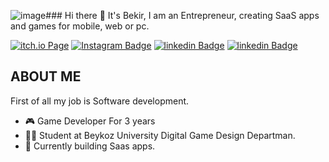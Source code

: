 ![image](https://github.com/user-attachments/assets/bc607d5e-da77-4fd8-90ea-67cd27e9c9b4)### Hi there 👋 It's Bekir, I am an Entrepreneur, creating SaaS apps and games for mobile, web or pc.

[![itch.io Page](https://img.shields.io/badge/Itch.io-bekranker-red)](https://bekranker.itch.io/)
[![Instagram Badge](https://img.shields.io/badge/Instagram-bekirrekiz-orange)](https://www.instagram.com/bekirrekiz/?hl=en)
[![linkedin Badge](https://img.shields.io/badge/L%C4%B1nkedin-Bekir%20ekiz-blue)](https://www.linkedin.com/in/bekir-ekiz-03118b229/)
[![linkedin Badge](https://img.shields.io/badge/Site-bekranker.github.io-yellowgreen)](https://bekranker.github.io/bekirekiz.github.io/)


## ABOUT ME
First of all my job is Software development.

- 🎮 Game Developer For 3 years
- 🧑‍🎓 Student at Beykoz University Digital Game Design Departman.
- 🧠 Currently building Saas apps.
